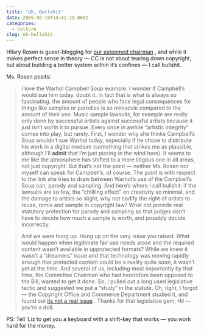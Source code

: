 ```yaml
---
title: 'Uh, Bullshit'
date: 2005-08-18T14:41:29.000Z
categories:
  - culture
slug: uh-bullshit
---
```

Hilary Rosen is guest-blogging for [our esteemed chairman][1] , and while it makes perfect sense in theory — CC is not about tearing down copyright, but about building a better system within it’s confines — I call bullshit.

Ms. Rosen posits:

> I love the Warhol Campbell Soup example. I wonder if Campbell’s would sue him today. doubt it. in fact that is what is always so fascinating. the amount of people who face legal consequences for things like samples or parodies is so miniscule compared to the amount of their use. Music sample lawsuits, for example are really only done by successful artists against successful artists because it just isn’t worth it to pursue. Every once in awhile “artistic integrity” comes into play, but rarely.
First, I wonder why she thinks Campbell’s Soup wouldn’t sue Warhol today, especially if he chose to distribute his work in a digital medium (something that strikes me as plausible, although I’ll **admit** that I’m just pissing in the wind here). It seems to me like the atmosphere has shifted to a more litigous one in all areas, not just copyright. But that’s not the point — neither Ms. Rosen nor myself can speak for Campbell’s, of course. The point is with respect to the link she tries to draw between Warhol’s use of the Campbell’s Soup can, parody and sampling. And here’s where I call bullshit: if the lawsuits are so few, the “chillling effect” on creativity so minimal, and the damage to artists so slight, why not codify the right of artists to reuse, remix and sample in copyright law? What not provide real statutory protection for parody and sampling so that judges don’t have to decide how much a sample is worth, and possibly decide incorrectly.

> And we were hung up. Hung up on the very issue you raised. What would happen when legitimate fair use needs arose and the required content wasn’t available in upprotected formats? While we knew it wasn’t a “dreamers” issue and that technology was moving rapidly enough that protected content could be a reality quite soon, it wasn’t yet at the time. And several of us, including most importantly by that time, the Committee Chairman who had heretofore been opposed to the Bill, wanted to get it done. So, I pulled out a long used legislative tactic and suggested we put a “study” in the statute.
Oh, right, I forgot — the Copyright Office and Commerce Department studied it, and found out [its not a real issue][2] . Thanks for that legislative gem, Hil — you’re a doll.

PS: Tell &#8216;Liz to get you a keyboard with a shift-key that works — you work hard for the money.



 [1]: http://lessig.org/blog
 [2]: http://chillingeffects.org
